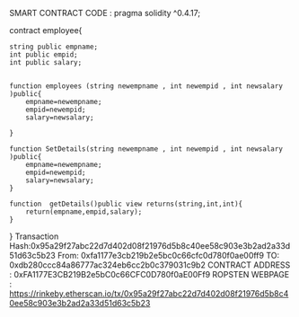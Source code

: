 SMART CONTRACT CODE :
pragma solidity ^0.4.17;

contract employee{
    
    string public empname;
    int public empid;
    int public salary;
   
    
    function employees (string newempname , int newempid , int newsalary )public{
        empname=newempname;
        empid=newempid;
        salary=newsalary;
        
    }
    
    function SetDetails(string newempname , int newempid , int newsalary )public{
        empname=newempname;
        empid=newempid;
        salary=newsalary;
    }
    
    function  getDetails()public view returns(string,int,int){
        return(empname,empid,salary);
    }
}
Transaction Hash:0x95a29f27abc22d7d402d08f21976d5b8c40ee58c903e3b2ad2a33d51d63c5b23
From: 0xfa1177e3cb219b2e5bc0c66cfc0d780f0ae00ff9
TO: 0xdb280ccc84a86777ac324eb6cc2b0c379031c9b2
CONTRACT ADDRESS : 0xFA1177E3CB219B2e5bC0c66CFC0D780f0aE00Ff9
ROPSTEN WEBPAGE : https://rinkeby.etherscan.io/tx/0x95a29f27abc22d7d402d08f21976d5b8c40ee58c903e3b2ad2a33d51d63c5b23
